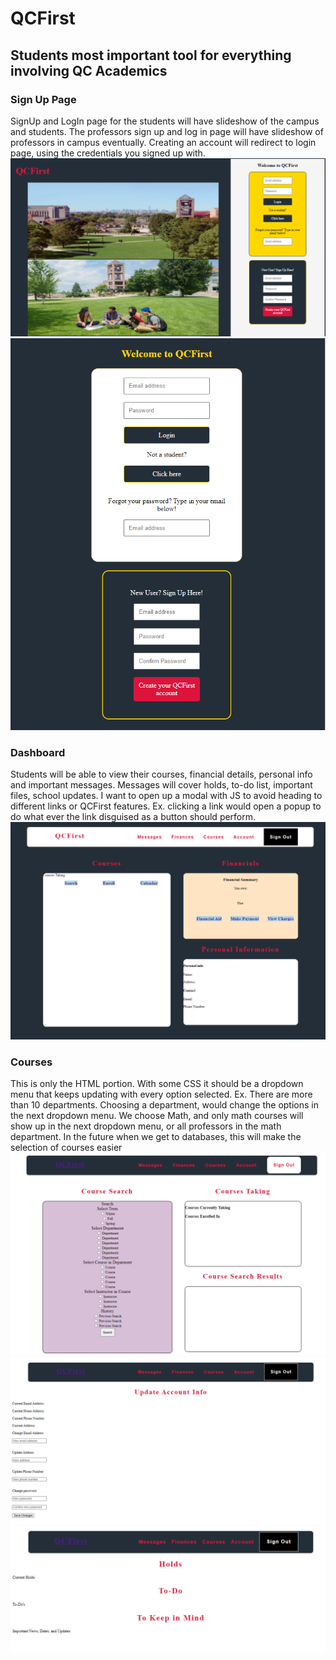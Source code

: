 # QCFirst
## Students most important tool for everything involving QC Academics
### Sign Up Page
SignUp and LogIn page for the students will have slideshow of the campus and students.
The professors sign up and log in page will have slideshow of professors in campus eventually.
Creating an account will redirect to login page, using the credentials you signed up with.
![DesktopSignUp](desktopsignuplogin.PNG)
![MobileSignUP](studentsignuplogin.PNG)
### Dashboard
Students will be able to view their courses, financial details, personal info and important messages.
Messages will cover holds, to-do list, important files, school updates.
I want to open up a modal with JS to avoid heading to different links or QCFirst features.
Ex. clicking a link would open a popup to do what ever the link disguised as a button should perform.
![StudentDashboard](studentdashboard.PNG)
### Courses
This is only the HTML portion. With some CSS it should be a dropdown menu that keeps updating with every option selected.
Ex. There are more than 10 departments. Choosing a department, would change the options in the next dropdown menu.
We choose Math, and only math courses will show up in the next dropdown menu, or all professors in the math department.
In the future when we get to databases, this will make the selection of courses easier
![StudentCourses](studentcourses.PNG)
![StudentCourses](accountpage.PNG)
![StudentCourses](messagespage.PNG)


